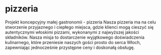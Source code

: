 # pizzeria
Projekt koncepcyjny małej gastronomii - pizzeria
Nasza pizzeria ma na celu stworzenie przyjaznego i ciepłego miejsca, gdzie klienci mogą cieszyć się autentycznymi włoskimi pizzami, wykonanymi z najwyższej jakości składników. Nasza misja to dostarczenie wyjątkowego doświadczenia kulinarnego, które przeniesie naszych gości prosto do serca Włoch, zapewniając jednocześnie przystępne ceny i doskonałą obsługę.

